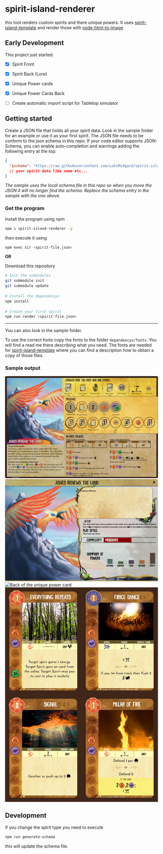 # spirit-island-renderer

this tool renders custom spirits and there unique powers. It uses [spirit-island-template](https://github.com/Gudradain/spirit-island-template) and render those with [node-html-to-image](https://github.com/frinyvonnick/node-html-to-image)


## Early Development

This project just started.

* [x] Spirit Front
* [x] Spirit Back (Lore)
* [x] Unique Power cards
* [x] Unique Power Cards Back

* [ ] Create automatic import script for Tabletop simulator

## Getting started


Create a JSON file that holds all your spirit data. Look in the sample folder for an example or use it as your first spirit. The JSON file needs to be conform to the json schema in this repo. If your code editor supports JSON-Schema, you can enable auto-completion and warnings adding the following entry at the top:
```json
{
  "$schema": "https://raw.githubusercontent.com/LokiMidgard/spirit-island-renderer/development/spirit-schema.json",
  // your spirit data like name etc...
}
```

*The sample uses the local schema file in this repo so when you move the JSON it will no longer find the schema. Replace the schema entry in the sample with the one above.*



### Get the program
Install the program using npm

```bash
npm i spirit-island-renderer -g
```

then execute it using

```bash
npm exec sir <spirit-file.json>

```


**OR**

Download this repository


```bash
# Init the submodules
git submodule init
git submodule update

# Install the dependencys
npm install

# Create your first spirit
npm run render <spirit-file.json>
```

------------------------------



You can also look in the sample folder.

To use the correct fonts copy the fonts to the folder `dependencys/fonts`. You will find a read me there describing what you need. The fonts are needed for [spirit-island-template](https://github.com/Gudradain/spirit-island-template) where you can find a description how to obtain a copy of those files.

### Sample output

![Face of the spirit board](docs/Ashes%20renews%20the%20land.json-front.png)
![Lore of the spirit board](docs/Ashes%20renews%20the%20land.json-lore.png)
![Back of the unique power card](docs/Ashes%20renews%20the%20land.json-cards-back.png" )
![Face of the unique power card](docs/Ashes%20renews%20the%20land.json-cards.png "Face of the unique power card")

## Development

If you change the spirit type you need to execute

```bash
npm run generate-schema
```

this will update the schema file.
